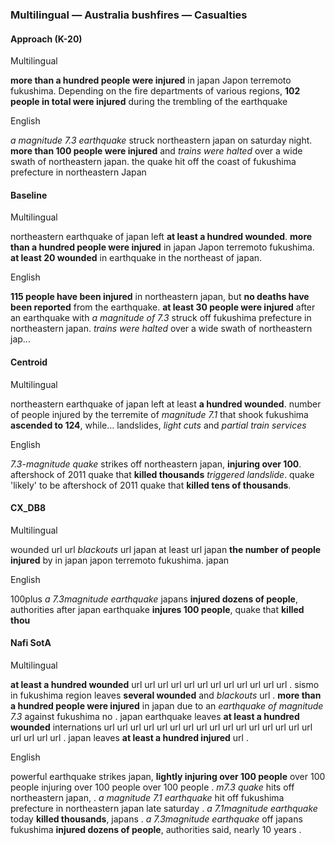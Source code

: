 ### Multilingual — Australia bushfires — Casualties



#### Approach (K-20)

Multilingual

**more than a hundred people were injured** in japan Japon terremoto fukushima. Depending on the fire departments of various regions, **102 people in total were injured** during the trembling of the earthquake

English

*a magnitude 7.3 earthquake* struck northeastern japan on saturday night. **more than 100 people were injured** and *trains were halted* over a wide swath of northeastern japan. the quake hit off the coast of fukushima prefecture in northeastern Japan



#### Baseline

Multilingual

northeastern earthquake of japan left **at least a hundred wounded**. **more than a hundred people were injured** in japan Japon terremoto fukushima. **at least 20 wounded** in earthquake in the northeast of japan.

English

**115 people have been injured** in northeastern japan, but **no deaths have been reported** from the earthquake. **at least 30 people were injured** after an earthquake with *a magnitude of 7.3* struck off fukushima prefecture in northeastern japan. *trains were halted* over a wide swath of northeastern jap...



#### Centroid

Multilingual

northeastern earthquake of japan left at least **a hundred wounded**. number of people injured by the terremite of *magnitude 7.1* that shook fukushima **ascended to 124**, while... landslides, *light cuts* and *partial train services*

English

*7.3-magnitude quake* strikes off northeastern japan, **injuring over 100**. aftershock of 2011 quake that **killed thousands** *triggered landslide*. quake 'likely' to be aftershock of 2011 quake that **killed tens of thousands**.



#### CX\_DB8

Multilingual

wounded url url *blackouts* url japan at least url japan **the number of people injured** by in japan japon terremoto fukushima. japan

English

100plus *a 7.3magnitude earthquake* japans **injured dozens of people**, authorities after japan earthquake **injures 100 people**, quake that **killed thou**



#### Nafi SotA

Multilingual

**at least a hundred wounded** url url url url url url url url url url url url .
sismo in fukushima region leaves **several wounded** and *blackouts* url .
**more than a hundred people were injured** in japan due to an *earthquake of magnitude 7.3* against fukushima no .
japan earthquake leaves **at least a hundred wounded** internations url url url url url url url url url url url url url url url url url url url url .
japan leaves **at least a hundred injured** url .

English

powerful earthquake strikes japan, **lightly injuring over 100 people** over 100 people injuring over 100 people over 100 people .
*m7.3 quake* hits off northeastern japan, .
*a magnitude 7.1 earthquake* hit off fukushima prefecture in northeastern japan late saturday .
*a 7.1magnitude earthquake* today **killed thousands**, japans .
*a 7.3magnitude earthquake* off japans fukushima **injured dozens of people**, authorities said, nearly 10 years .
